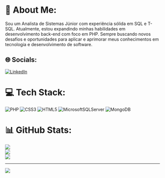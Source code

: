 # 💫 About Me:
Sou um Analista de Sistemas Júnior com experiência sólida em SQL e T-SQL. Atualmente, estou expandindo minhas habilidades em desenvolvimento back-end com foco em PHP. Sempre buscando novos desafios e oportunidades para aplicar e aprimorar meus conhecimentos em tecnologia e desenvolvimento de software.


## 🌐 Socials:
[![LinkedIn](https://img.shields.io/badge/LinkedIn-%230077B5.svg?logo=linkedin&logoColor=white)](https://linkedin.com/in/https://www.linkedin.com/in/diego-ramos-683798207/) 

# 💻 Tech Stack:
![PHP](https://img.shields.io/badge/php-%23777BB4.svg?style=for-the-badge&logo=php&logoColor=white) ![CSS3](https://img.shields.io/badge/css3-%231572B6.svg?style=for-the-badge&logo=css3&logoColor=white) ![HTML5](https://img.shields.io/badge/html5-%23E34F26.svg?style=for-the-badge&logo=html5&logoColor=white) ![MicrosoftSQLServer](https://img.shields.io/badge/Microsoft%20SQL%20Server-CC2927?style=for-the-badge&logo=microsoft%20sql%20server&logoColor=white) ![MongoDB](https://img.shields.io/badge/MongoDB-%234ea94b.svg?style=for-the-badge&logo=mongodb&logoColor=white)
# 📊 GitHub Stats:
![](https://github-readme-stats.vercel.app/api?username=DiegoFortRamos&theme=radical&hide_border=false&include_all_commits=true&count_private=true)<br/>
![](https://github-readme-streak-stats.herokuapp.com/?user=DiegoFortRamos&theme=radical&hide_border=false)<br/>
![](https://github-readme-stats.vercel.app/api/top-langs/?username=DiegoFortRamos&theme=radical&hide_border=false&include_all_commits=true&count_private=true&layout=compact)

---
[![](https://visitcount.itsvg.in/api?id=DiegoFortRamos&icon=0&color=0)](https://visitcount.itsvg.in)

<!-- Proudly created with GPRM ( https://gprm.itsvg.in ) -->
